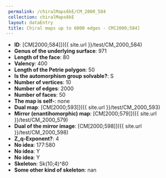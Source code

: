 ```yaml
--- 
 permalink: /chiralMaps6kE/CM_2000_584 
 collection: chiralMaps6kE
 layout: dataEntry
 title: Chiral maps up to 6000 edges - CM[2000;584]
---
```


- **ID**: [CM[2000;584]]({{ site.url }}/test/CM_2000_584)
- **Genus of the underlying surface**: 971
- **Length of the face**: 80
- **Valency**: 400
- **Length of the Petrie polygon**: 50
- **Is the automorphism group solvable?**: S
- **Number of vertices**: 10
- **Number of edges**: 2000
- **Number of faces**: 50
- **The map is self-**: none
- **Dual map**: [CM[2000;593]]({{ site.url }}/test/CM_2000_593)
- **Mirror (enantihomorphic) map**: [CM[2000;579]]({{ site.url }}/test/CM_2000_579)
- **Dual of the mirror image**: [CM[2000;598]]({{ site.url }}/test/CM_2000_598)
- **Z_q-Exponent?**: 4
- **No idea**:  177:580
- **No idea**: Y
- **No idea**: Y
- **Skeleton**: Sk(10;4)^80
- **Some other kind of skeleton**: nan
